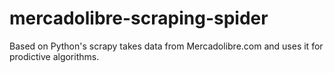 # mercadolibre-scraping-spider
Based on Python's scrapy takes data from Mercadolibre.com and uses it for prodictive algorithms.
